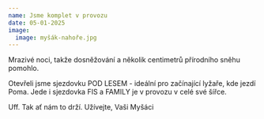 ```yaml
---
name: Jsme komplet v provozu
date: 05-01-2025
image:
  image: myšák-nahoře.jpg
---
```

Mrazivé noci, takže dosněžování a několik centimetrů přírodního sněhu pomohlo.

Otevřeli jsme sjezdovku POD LESEM - ideální pro začínající lyžaře, kde jezdí Poma. Jede i sjezdovka FIS a FAMILY je v provozu v celé své šířce.

U﻿ff. Tak ať nám to drží. Užívejte, Vaši Myšáci